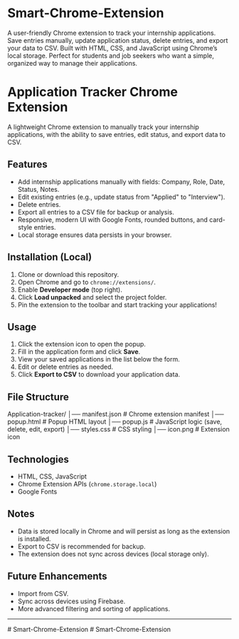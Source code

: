 # Smart-Chrome-Extension
A user-friendly Chrome extension to track your internship applications. Save entries manually, update application status, delete entries, and export your data to CSV. Built with HTML, CSS, and JavaScript using Chrome’s local storage. Perfect for students and job seekers who want a simple, organized way to manage their applications.

# Application Tracker Chrome Extension

A lightweight Chrome extension to manually track your internship applications, with the ability to save entries, edit status, and export data to CSV.

## Features
- Add internship applications manually with fields: Company, Role, Date, Status, Notes.
- Edit existing entries (e.g., update status from "Applied" to "Interview").
- Delete entries.
- Export all entries to a CSV file for backup or analysis.
- Responsive, modern UI with Google Fonts, rounded buttons, and card-style entries.
- Local storage ensures data persists in your browser.

## Installation (Local)
1. Clone or download this repository.
2. Open Chrome and go to `chrome://extensions/`.
3. Enable **Developer mode** (top right).
4. Click **Load unpacked** and select the project folder.
5. Pin the extension to the toolbar and start tracking your applications!

## Usage
1. Click the extension icon to open the popup.
2. Fill in the application form and click **Save**.
3. View your saved applications in the list below the form.
4. Edit or delete entries as needed.
5. Click **Export to CSV** to download your application data.

## File Structure
Application-tracker/
│── manifest.json # Chrome extension manifest
│── popup.html # Popup HTML layout
│── popup.js # JavaScript logic (save, delete, edit, export)
│── styles.css # CSS styling
│── icon.png # Extension icon

## Technologies
- HTML, CSS, JavaScript
- Chrome Extension APIs (`chrome.storage.local`)
- Google Fonts

## Notes
- Data is stored locally in Chrome and will persist as long as the extension is installed.
- Export to CSV is recommended for backup.
- The extension does not sync across devices (local storage only).

## Future Enhancements
- Import from CSV.
- Sync across devices using Firebase.
- More advanced filtering and sorting of applications.

---

#   S m a r t - C h r o m e - E x t e n s i o n  
 #   S m a r t - C h r o m e - E x t e n s i o n  
 